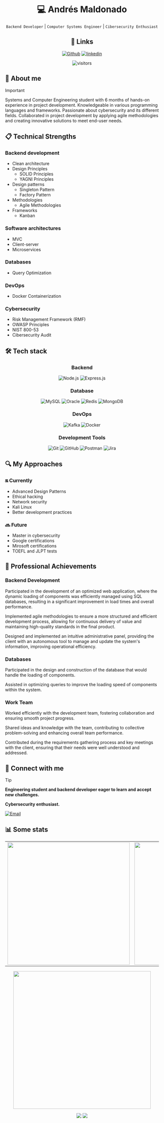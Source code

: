 <div align="center">
  
# :computer: Andrés Maldonado

`Backend Developer` | `Computer Systems Engineer` | `Cibersecurity Enthusiast` 

## :link: Links
[![Github](https://img.shields.io/badge/github-%2324292e.svg?&style=for-the-badge&logo=github&logoColor=white)](https://github.com/AndresMaldonado200338)
[![linkedin](https://img.shields.io/badge/linkedin-0A66C2?style=for-the-badge&logo=linkedin&logoColor=white)](https://www.linkedin.com/in/amaldonados/)

![visitors](https://visitor-badge.laobi.icu/badge?page_id=AndresMaldonado200338.AndresMaldonado200338)

</div>

## :file_folder: About me

> [!IMPORTANT]
> Systems and Computer Engineering student with 6 months of hands-on experience in project development. Knowledgeable in various programming languages and frameworks. Passionate about cybersecurity and its different fields. Collaborated in project development by applying agile methodologies and creating innovative solutions to meet end-user needs.

## :clipboard: Technical Strengths

### Backend development
- Clean architecture
- Design Principles
    - SOLID Principles
    - YAGNI Principles
- Design patterns
    - Singleton Pattern
    - Factory Pattern
- Methodologies
    - Agile Methodologies
- Frameworks
    - Kanban

### Software architectures
- MVC
- Client-server
- Microservices

### Databases
- Query Optimization

### DevOps
- Docker Containerization

### Cybersecurity
- Risk Management Framework (RMF)
- OWASP Principles
- NIST 800-53
- Cibersecurity Audit

## :hammer_and_wrench: Tech stack

<div align="center">

### Backend
![Node.js](https://img.shields.io/badge/Node.js-339933?style=for-the-badge&logo=nodedotjs&logoColor=white)
![Express.js](https://img.shields.io/badge/express.js-000000?style=for-the-badge&logo=express&logoColor=white)

### Database
![MySQL](https://img.shields.io/badge/MySQL-4479A1?style=for-the-badge&logo=mysql&logoColor=white)
![Oracle](https://img.shields.io/badge/Oracle-F80000?style=for-the-badge&logo=oracle&logoColor=white)
![Redis](https://img.shields.io/badge/Redis-DC382D?style=for-the-badge&logo=redis&logoColor=white)
![MongoDB](https://img.shields.io/badge/-MongoDB-13aa52?style=for-the-badge&logo=mongodb&logoColor=white)

### DevOps
![Kafka](https://img.shields.io/badge/Apache_Kafka-231F20?style=for-the-badge&logo=apache-kafka&logoColor=white)
![Docker](https://img.shields.io/badge/docker-257bd6?style=for-the-badge&logo=docker&logoColor=white)

### Development Tools
![Git](https://img.shields.io/badge/Git-F05032?style=for-the-badge&logo=git&logoColor=white)
![GitHub](https://img.shields.io/badge/GitHub-181717?style=for-the-badge&logo=github&logoColor=white)
![Postman](https://img.shields.io/badge/Postman-FF6C37?style=for-the-badge&logo=Postman&logoColor=white)
![Jira](https://img.shields.io/badge/Jira-0052CC?style=for-the-badge&logo=Jira&logoColor=white)

</div>

## :mag: My Approaches

### :on: Currently
- Advanced Design Patterns
- Ethical hacking
- Network security
- Kali Linux
- Better development practices

### :soon: Future
- Master in cybersecurity
- Google certifications
- Mirosoft certifications
- TOEFL and JLPT tests

## :checkered_flag: Professional Achievements

### Backend Development
Participated in the development of an optimized web application, where the dynamic loading of components was efficiently managed using SQL databases, resulting in a significant improvement in load times and overall performance.

Implemented agile methodologies to ensure a more structured and efficient development process, allowing for continuous delivery of value and maintaining high-quality standards in the final product.

Designed and implemented an intuitive administrative panel, providing the client with an autonomous tool to manage and update the system's information, improving operational efficiency.

### Databases
Participated in the design and construction of the database that would handle the loading of components.

Assisted in optimizing queries to improve the loading speed of components within the system.

### Work Team
Worked efficiently with the development team, fostering collaboration and ensuring smooth project progress.

Shared ideas and knowledge with the team, contributing to collective problem-solving and enhancing overall team performance.

Contributed during the requirements gathering process and key meetings with the client, ensuring that their needs were well understood and addressed.

## :email: Connect with me

>[!TIP]
>**Engineering student and backend developer eager to learn and accept new challenges.**
>
>**Cybersecurity enthusiast.**
>
>[![Email](https://img.shields.io/badge/Email-D14836?style=for-the-badge&logo=gmail&logoColor=white)](mailto:andresmaldonado200338@gmail.com)

## :bar_chart: Some stats

<div align="center">
  <table align="center">
    <tr>
      <td>
        <img width="400" src="https://github-readme-stats.vercel.app/api?username=AndresMaldonado200338&show_icons=true&theme=tokyonight&hide_border=true&count_private=true&bg_color=0B1017">
      </td>
      <td>
        <img width="400" src="https://github-readme-streak-stats.herokuapp.com/?user=AndresMaldonado200338&theme=tokyonight&hide_border=true&background=0B1017">
      </td>
    </tr>
  </table>
</div>

<div align="center">
  
<img width="450" src="https://github-readme-stats.vercel.app/api/top-langs/?username=AndresMaldonado200338&theme=tokyonight&hide_border=true&include_all_commits=true&count_private=true&layout=compact&langs_count=8&bg_color=0B1017">

</div>

<div align="center">
  
  ![](https://komarev.com/ghpvc/?username=andresmaldonado200338&label=Profile%20views&color=0B1017&style=flat)
  ![](https://img.shields.io/github/followers/AndresMaldonado200338?style=flat&color=0B1017)
  
</div>
